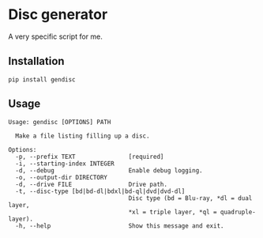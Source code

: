 # Disc generator

A very specific script for me.

## Installation

```shell
pip install gendisc
```

## Usage

```plain
Usage: gendisc [OPTIONS] PATH

  Make a file listing filling up a disc.

Options:
  -p, --prefix TEXT               [required]
  -i, --starting-index INTEGER
  -d, --debug                     Enable debug logging.
  -o, --output-dir DIRECTORY
  -d, --drive FILE                Drive path.
  -t, --disc-type [bd|bd-dl|bdxl|bd-ql|dvd|dvd-dl]
                                  Disc type (bd = Blu-ray, *dl = dual layer,
                                  *xl = triple layer, *ql = quadruple-layer).
  -h, --help                      Show this message and exit.
```
